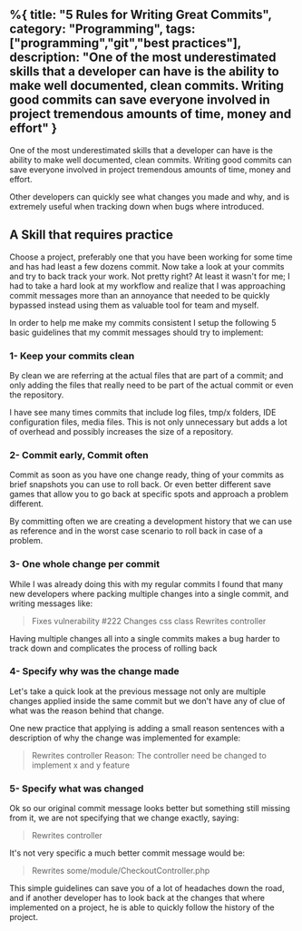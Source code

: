 %{
title: "5 Rules for Writing Great Commits",
category: "Programming",
tags: ["programming","git","best practices"],
description: "One of the most underestimated skills that a developer can have is the ability to make well documented, clean commits. Writing good commits can save everyone involved in project tremendous amounts of time, money and effort"
}
---

One of the most underestimated skills that a developer can have is the ability to make well documented, clean commits.
Writing good commits can save everyone involved in project tremendous amounts of time, money and effort.

Other developers can quickly see what changes you made and why, and is extremely useful when tracking down when bugs where introduced.

## A Skill that requires practice

Choose a project, preferably one that you have been working for some time and has had least a few dozens commit. Now take a look at your commits and try to back track your work.
Not pretty right? At least it wasn't for me; I had to take a hard look at my workflow and realize that I was approaching commit messages more than an annoyance that needed to be quickly bypassed instead using them as valuable tool for team and myself.

In order to help me make my commits consistent I setup the following 5 basic guidelines that my commit messages should try to implement:

### 1- Keep your commits clean

By clean we are referring at the actual files that are part of a commit; and only adding the files that really need to be part of the actual commit or even the repository.

I have see many times commits that include log files, tmp/x folders, IDE configuration files, media files. This is not only unnecessary but adds a lot of overhead and possibly increases the size of a repository.

### 2- Commit early, Commit often

Commit as soon as you have one change ready, thing of your commits as brief snapshots you can use to roll back. Or even better different save games that allow you to go back at specific spots and approach a problem different.

By committing often we are creating a development history that we can use as reference and in the worst case scenario to roll back in case of a problem.

### 3- One whole change per commit

While I was already doing this with my regular commits I found that many new developers where packing multiple changes into a single commit, and writing messages like:

> Fixes vulnerability #222
> Changes css class
> Rewrites controller

Having multiple changes all into a single commits makes a bug harder to track down and complicates the process of rolling back

### 4- Specify why was the change made

Let's take a quick look at the previous message not only are multiple changes applied inside the same commit but we don't have any of clue of what was the reason behind that change.

One new practice that applying is adding a small reason sentences with a description of why the change was implemented for example:

> Rewrites controller
> Reason: The controller need be changed to implement x and y feature

### 5- Specify what was changed

Ok so our original commit message looks better but something still missing from it, we are not specifying that we change exactly, saying:

> Rewrites controller

It's not very specific a much better commit message would be:

> Rewrites some/module/CheckoutController.php

This simple guidelines can save you of a lot of headaches down the road, and if another developer has to look back at the changes that where implemented on a project, he is able to quickly follow the history of the project.
